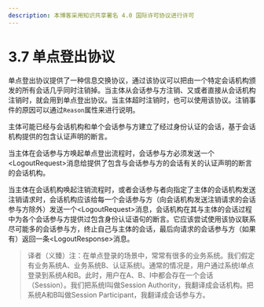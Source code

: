 ```yaml
---
description: 本博客采用知识共享署名 4.0 国际许可协议进行许可
---
```


# 3.7 单点登出协议

单点登出协议提供了一种信息交换协议，通过该协议可以把由一个特定会话机构颁发的所有会话几乎同时注销掉。当主体从会话参与方注销、又或者直接从会话机构注销时，就会用到单点登出协议。当主体超时注销时，也可以使用该协议。注销事件的原因可以通过```Reason```属性来进行说明。

主体可能已经与会话机构和单个会话参与方建立了经过身份认证的会话，基于会话机构提供的包含认证声明的断言。

当主体在会话参与方唤起单点登出流程时，会话参与方必须发送一个\<LogoutRequest\>消息给提供了包含与会话参与方的会话有关的认证声明的断言的会话机构。

当主体在会话机构唤起注销流程时，或者会话参与者向指定了主体的会话机构发送注销请求时，会话机构应该给每一个会话参与方（向会话机构发送注销请求的会话参与方除外）发送一个\<LogoutRequest\>消息，会话机构在其与主体的会话过程中为各个会话参与方提供过包含身份认证语句的断言。它应该尝试使用该协议联系尽可能多的会话参与方，终止自己与主体的会话，最后向请求的会话参与方（如果有）返回一条\<LogoutResponse\>消息。

> 译者（义臻）注：在单点登录的场景中，常常有很多的业务系统。我们假定有业务系统A、业务系统B、认证系统I。通常的情况是，用户通过系统I单点登录到系统A和B。此时，用户在A、B、I中都会存在一个会话（Session）。我们把系统I叫做Session Authority，我翻译成会话机构。把系统A和B叫做Session Participant，我翻译成会话参与方。

